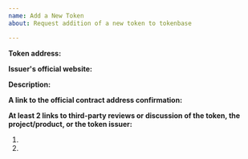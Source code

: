 ```yaml
---
name: Add a New Token
about: Request addition of a new token to tokenbase

---
```


<!-- 
This is a request to add a new token to tokenbase.

PLEASE READ THE FOLLOWING CAREFULLY:
* FOLLOW the template below to request token addition.
* READ the comments (in <!-- _comment text_ ——>) carefully to understand what information is needed.
* Put your answers below the field and the comment.
* Do not include additional information in your initial request.
* If you cannot fulfill one of the requirements, state that clearly, and we will try to help you figure it out.

FAQ: https://docs.confluence.exchange

Got questions? Join 
* Discord chat: https://ethereumclassic.org/discord
* or Reddit: https://reddit.com/r/ethereumclassic
-->

**Token address:**


**Issuer's official website:**


**Description:** <!-- 1-3 sentences for the token's description: at least one on the token issuer (eg., the product they are building) and one on token's purpose. -->


**A link to the official contract address confirmation:** <!-- Contract address confirmation MUST be linked from the official website and MUST be visible publicly. If the confirmation is not visible immediately, include an explanation of how to find it. -->


**At least 2 links to third-party reviews or discussion of the token, the project/product, or the token issuer:**
<!--
Reviews must include review of project vision, team, milestones, or existing product.

Links should be of at least two distinct kinds, including, but is not limited to: articles in the media, independent blog posts, ICO reviews, third party reporting on established company partnerships, specific comments in BitcoinTalk threads.
Note:
* We are looking for substance in reviews. BitcoinTalk announcements and ICO aggregator pages are NOT an acceptable source. Reviews like "Interesting project, good luck", "to the moon" are NOT acceptable.
* Project's social media channels (Reddit, Twitter, Facebook, Telegram and others) are not acceptable.
-->
1. 
2.
